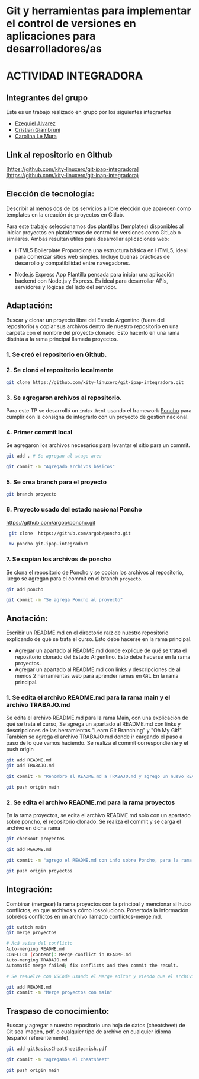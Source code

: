 # Git y herramientas para implementar el control de versiones en aplicaciones para desarrolladores/as

# ACTIVIDAD INTEGRADORA

## Integrantes del grupo

Este es un trabajo realizado en grupo por los siguientes integrantes

- [Ezequiel Alvarez](https://github.com/ezefinrod)
- [Cristian Giambruni](https://github.com/kity-linuxero)
- [Carolina Le Mura](https://github.com/Carolemura1989)

## Link al repositorio en Github

[https://github.com/kity-linuxero/git-ipap-integradora](https://github.com/kity-linuxero/git-ipap-integradora)

## Elección de tecnología:

Describir al menos dos de los servicios a libre elección que aparecen como templates en la creación de proyectos en Gitlab. 

Para este trabajo seleccionamos dos plantillas (templates) disponibles al iniciar proyectos en plataformas de control de versiones como GitLab o similares. Ambas resultan útiles para desarrollar aplicaciones web:

- HTML5 Boilerplate
  Proporciona una estructura básica en HTML5, ideal para comenzar sitios web simples. Incluye buenas prácticas de desarrollo y compatibilidad entre navegadores.

- Node.js Express App
  Plantilla pensada para iniciar una aplicación backend con Node.js y Express. Es ideal para desarrollar APIs, servidores y lógicas del lado del servidor.

## Adaptación:

Buscar y clonar un proyecto libre del Estado Argentino (fuera del repositorio) y copiar sus archivos dentro de nuestro repositorio en una carpeta con el nombre del proyecto clonado. Esto hacerlo en una rama distinta a la rama principal llamada proyectos. 

### 1. Se creó el repositorio en Github.

### 2. Se clonó el repositorio localmente

```bash
git clone https://github.com/kity-linuxero/git-ipap-integradora.git
```

### 3. Se agregaron archivos al repositorio.

Para este TP se desarrolló un `index.html` usando el framework [Poncho](https://github.com/argob/poncho) para cumplir con la consigna de integrarlo con un proyecto de gestión nacional.

### 4. Primer commit local

Se agregaron los archivos necesarios para levantar el sitio para un commit.

```bash
git add . # Se agregan al stage area

git commit -m "Agregado archivos básicos"
```

### 5. Se crea branch para el proyecto

```bash
git branch proyecto
```

### 6. Proyecto usado del estado nacional Poncho

 https://github.com/argob/poncho.git

```bash
 git clone  https://github.com/argob/poncho.git

 mv poncho git-ipap-integradora
```

### 7. Se copian los archivos de poncho

Se clona el repositorio de Poncho y se copian los archivos al repositorio, luego se agregan para el commit en el branch `proyecto`.

```bash
git add poncho

git commit -m "Se agrega Poncho al proyecto"
```

## Anotación:

Escribir un README.md en el directorio raíz de nuestro repositorio explicando de 
qué se trata el curso. Esto debe hacerse en la rama principal. 

- Agregar un apartado al README.md donde explique de qué se trata el repositorio clonado del Estado Argentino. Esto debe hacerse en la rama proyectos. 
- Agregar un apartado al README.md con links y descripciones de al menos 2 herramientas web para aprender ramas en Git. En la rama principal.

### 1. Se edita el archivo README.md para la rama main y el archivo TRABAJO.md

Se edita el archivo README.md para la rama Main, con una explicación de qué se trata el curso, Se agrega un apartado al README.md con links y descripciones de las herramientas "Learn Git Branching" y "Oh My Git!".
Tambien se agrega el archivo TRABAJO.md donde ir cargando el paso a paso de lo que vamos haciendo.
Se realiza el commit correspondiente y el push origin

```bash
git add README.md
git add TRABAJO.md

git commit -m "Renombro el README.md a TRABAJO.md y agrego un nuevo README.md con el contenido que solicita la consigna para la rama main"

git push origin main
```

### 2. Se edita el archivo README.md para la rama proyectos

En la rama proyectos, se edita el archivo README.md solo con un apartado sobre poncho, el repositorio clonado. Se realiza el commit y se carga el archivo en dicha rama

```bash
git checkout proyectos

git add README.md

git commit -m "agrego el README.md con info sobre Poncho, para la rama proyectos"

git push origin proyectos
```

## Integración:

Combinar (mergear) la rama proyectos con la principal y mencionar si hubo conflictos, en que archivos y cómo lossoluciono. Ponertoda la información sobrelos conflictos en un archivo llamado conflictos-merge.md.

```bash
git switch main
git merge proyectos

# Acá avisa del conflicto
Auto-merging README.md
CONFLICT (content): Merge conflict in README.md
Auto-merging TRABAJO.md
Automatic merge failed; fix conflicts and then commit the result.

# Se resuelve con VSCode usando el Merge editor y viendo que el archivo quede como se desea

git add README.md
git commit -m "Merge proyectos con main"
```

## Traspaso de conocimiento:

Buscar y agregar a nuestro repositorio una hoja de datos (cheatsheet) de Git sea imagen, pdf, o cualquier tipo de archivo en cualquier idioma (español referentemente).

```bash
git add gitBasicsCheatSheetSpanish.pdf

git commit -m "agregamos el cheatsheet"

git push origin main
```
